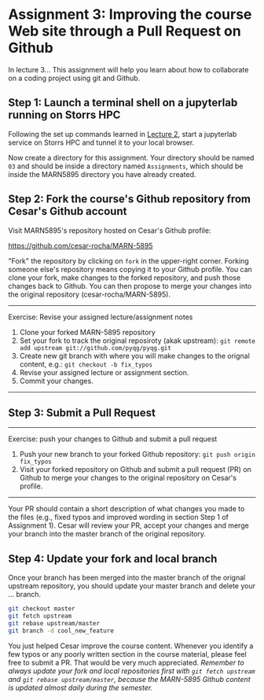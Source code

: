 # Assignment 3: Improving the course Web site through a Pull Request on Github
In lecture 3... This assignment will help you learn about how to collaborate on a coding project using git and Github.

## Step 1: Launch a terminal shell on a jupyterlab running on Storrs HPC

Following the set up commands learned in [Lecture 2](../lectures/02/README.md), start a jupyterlab service on Storrs HPC and tunnel it to your local browser.

Now create a directory for this assignment. Your directory should be named `03` and should be inside a directory named `Assignments`, which should be inside the MARN5895 directory you have already created. 

## Step 2: Fork the course's Github repository from Cesar's Github account

Visit MARN5895's repository hosted on Cesar's Github profile:

https://github.com/cesar-rocha/MARN-5895

"Fork" the repository by clicking on `fork` in the upper-right corner. Forking someone else's repository means copying it to your Github profile. You can clone your fork, make changes to the forked repository, and push those changes back to Github.  You can then propose to merge your changes into the original repository (cesar-rocha/MARN-5895). 

---
Exercise: Revise your assigned lecture/assignment notes

1. Clone your forked MARN-5895 repository 
2. Set your fork to track the original reposiroty (akak upstream): `git remote add upstream git://github.com/pyqg/pyqg.git` 
2. Create new git branch with where you will make changes to the orignal content, e.g.: `git checkout -b fix_typos`
3. Revise your assigned lecture or assignment section.
4. Commit your changes.
---

## Step 3: Submit a Pull Request 

---
Exercise: push your changes to Github and submit a pull request

1. Push your new branch to your forked Github repository: `git push origin fix_typos`
2. Visit your forked repository on Github and submit a pull request (PR) on Github to merge your changes to the original repository on Cesar's profile. 
---

Your PR should contain a short description of what changes you made to the files (e.g., fixed typos and improved wording in section Step 1 of Assignment 1). Cesar will review your PR, accept your changes and merge your branch into the master branch of the original repository.

## Step 4: Update your fork and local branch
Once your branch has been merged into the master branch of the orignal upstream repository, you should update your master branch and delete your ... branch.

```BASH
git checkout master
git fetch upstream
git rebase upstream/master
git branch -d cool_new_feature
```

You just helped Cesar improve the course content. Whenever you identify a few typos or any poorly written section in the course material, please feel free to submit a PR. That would be very much appreciated. *Remember to always update your fork and local repositories first with `git fetch upstream` and `git rebase upstream/master`, because the MARN-5895 Github content is updated almost daily during the semester.*

